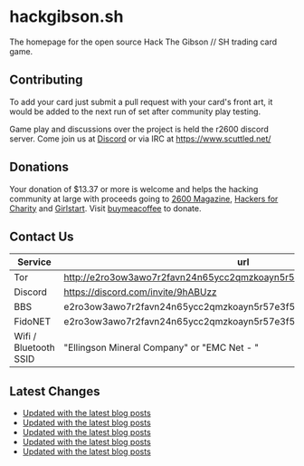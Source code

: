 # hackgibson.sh
The homepage for the open source Hack The Gibson // SH trading card game.


## Contributing

To add your card just submit a pull request with your card's front art, it would be added to the next run of set after community play testing.

Game play and discussions over the project is held the r2600 discord server. Come join us at [Discord](https://discord.com/invite/9hABUzz) or via IRC at https://www.scuttled.net/


## Donations

Your donation of $13.37 or more is welcome and helps the hacking community at large with proceeds going to [2600 Magazine](https://2600.com/), [Hackers for Charity](https://hackersforcharity.org) and [Girlstart](https://girlstart.org).  Visit [buymeacoffee](https://www.buymeacoffee.com/hackgibson.sh) to donate.


## Contact Us

Service | url
-|-
Tor | http://e2ro3ow3awo7r2favn24n65ycc2qmzkoayn5r57e3f56nvjwdcgg32ad.onion
Discord | https://discord.com/invite/9hABUzz
BBS | e2ro3ow3awo7r2favn24n65ycc2qmzkoayn5r57e3f56nvjwdcgg32ad.onion:23
FidoNET | e2ro3ow3awo7r2favn24n65ycc2qmzkoayn5r57e3f56nvjwdcgg32ad.onion:24554
Wifi / Bluetooth SSID | "Ellingson Mineral Company" or "EMC Net - <fidonet address>"

## Latest Changes
<!-- BLOG-POST-LIST:START -->
- [Updated with the latest blog posts](https://github.com/DFW2600/hackgibson.sh/commit/d876cd89950c93d2a18c50e91933b982970a5ca8)
- [Updated with the latest blog posts](https://github.com/DFW2600/hackgibson.sh/commit/5e5f392e206c99b5ab6fb74140b750cf5fb6fd23)
- [Updated with the latest blog posts](https://github.com/DFW2600/hackgibson.sh/commit/482c69792730a8ca24f748b34e6c2fe8bc1e2bed)
- [Updated with the latest blog posts](https://github.com/DFW2600/hackgibson.sh/commit/6b24ceab16cf985b07b98b6d6ea231f6d4daffc5)
- [Updated with the latest blog posts](https://github.com/DFW2600/hackgibson.sh/commit/f7d077dd07d10a228d5497dae3b3cc3e19fa6ce7)
<!-- BLOG-POST-LIST:END -->
